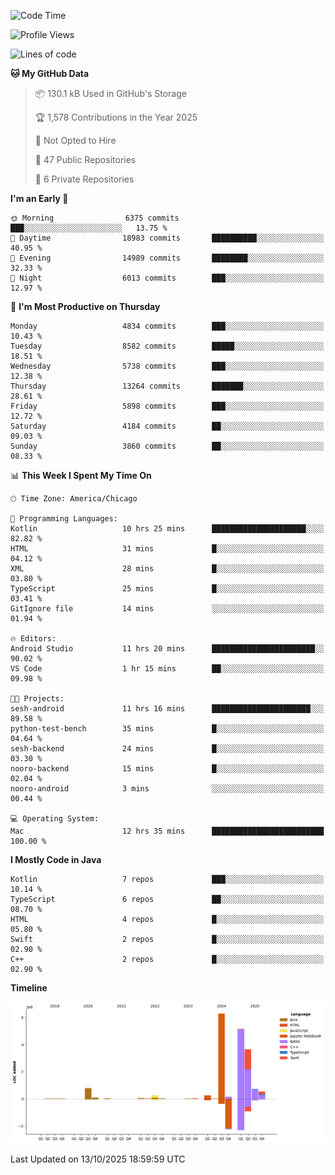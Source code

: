 <!--START_SECTION:waka-->
![Code Time](http://img.shields.io/badge/Code%20Time-1%2C581%20hrs-blue)

![Profile Views](http://img.shields.io/badge/Profile%20Views-0-blue)

![Lines of code](https://img.shields.io/badge/From%20Hello%20World%20I%27ve%20Written-18.1%20million%20lines%20of%20code-blue)

**🐱 My GitHub Data** 

> 📦 130.1 kB Used in GitHub's Storage 
 > 
> 🏆 1,578 Contributions in the Year 2025
 > 
> 🚫 Not Opted to Hire
 > 
> 📜 47 Public Repositories 
 > 
> 🔑 6 Private Repositories 
 > 
**I'm an Early 🐤** 

```text
🌞 Morning                6375 commits        ███░░░░░░░░░░░░░░░░░░░░░░   13.75 % 
🌆 Daytime                18983 commits       ██████████░░░░░░░░░░░░░░░   40.95 % 
🌃 Evening                14989 commits       ████████░░░░░░░░░░░░░░░░░   32.33 % 
🌙 Night                  6013 commits        ███░░░░░░░░░░░░░░░░░░░░░░   12.97 % 
```
📅 **I'm Most Productive on Thursday** 

```text
Monday                   4834 commits        ███░░░░░░░░░░░░░░░░░░░░░░   10.43 % 
Tuesday                  8582 commits        █████░░░░░░░░░░░░░░░░░░░░   18.51 % 
Wednesday                5738 commits        ███░░░░░░░░░░░░░░░░░░░░░░   12.38 % 
Thursday                 13264 commits       ███████░░░░░░░░░░░░░░░░░░   28.61 % 
Friday                   5898 commits        ███░░░░░░░░░░░░░░░░░░░░░░   12.72 % 
Saturday                 4184 commits        ██░░░░░░░░░░░░░░░░░░░░░░░   09.03 % 
Sunday                   3860 commits        ██░░░░░░░░░░░░░░░░░░░░░░░   08.33 % 
```


📊 **This Week I Spent My Time On** 

```text
🕑︎ Time Zone: America/Chicago

💬 Programming Languages: 
Kotlin                   10 hrs 25 mins      █████████████████████░░░░   82.82 % 
HTML                     31 mins             █░░░░░░░░░░░░░░░░░░░░░░░░   04.12 % 
XML                      28 mins             █░░░░░░░░░░░░░░░░░░░░░░░░   03.80 % 
TypeScript               25 mins             █░░░░░░░░░░░░░░░░░░░░░░░░   03.41 % 
GitIgnore file           14 mins             ░░░░░░░░░░░░░░░░░░░░░░░░░   01.94 % 

🔥 Editors: 
Android Studio           11 hrs 20 mins      ███████████████████████░░   90.02 % 
VS Code                  1 hr 15 mins        ██░░░░░░░░░░░░░░░░░░░░░░░   09.98 % 

🐱‍💻 Projects: 
sesh-android             11 hrs 16 mins      ██████████████████████░░░   89.58 % 
python-test-bench        35 mins             █░░░░░░░░░░░░░░░░░░░░░░░░   04.64 % 
sesh-backend             24 mins             █░░░░░░░░░░░░░░░░░░░░░░░░   03.30 % 
nooro-backend            15 mins             █░░░░░░░░░░░░░░░░░░░░░░░░   02.04 % 
nooro-android            3 mins              ░░░░░░░░░░░░░░░░░░░░░░░░░   00.44 % 

💻 Operating System: 
Mac                      12 hrs 35 mins      █████████████████████████   100.00 % 
```

**I Mostly Code in Java** 

```text
Kotlin                   7 repos             ███░░░░░░░░░░░░░░░░░░░░░░   10.14 % 
TypeScript               6 repos             ██░░░░░░░░░░░░░░░░░░░░░░░   08.70 % 
HTML                     4 repos             █░░░░░░░░░░░░░░░░░░░░░░░░   05.80 % 
Swift                    2 repos             █░░░░░░░░░░░░░░░░░░░░░░░░   02.90 % 
C++                      2 repos             █░░░░░░░░░░░░░░░░░░░░░░░░   02.90 % 
```



**Timeline**

![Lines of Code chart](https://raw.githubusercontent.com/phanijsp/phanijsp/main/assets/bar_graph.png)


 Last Updated on 13/10/2025 18:59:59 UTC
<!--END_SECTION:waka-->
